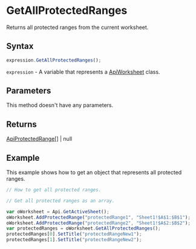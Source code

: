 # GetAllProtectedRanges

Returns all protected ranges from the current worksheet.

## Syntax

```javascript
expression.GetAllProtectedRanges();
```

`expression` - A variable that represents a [ApiWorksheet](../ApiWorksheet.md) class.

## Parameters

This method doesn't have any parameters.

## Returns

[ApiProtectedRange[]](../../ApiProtectedRange/ApiProtectedRange.md) \| null

## Example

This example shows how to get an object that represents all protected ranges.

```javascript editor-xlsx
// How to get all protected ranges.

// Get all protected ranges as an array.

var oWorksheet = Api.GetActiveSheet();
oWorksheet.AddProtectedRange("protectedRange1", "Sheet1!$A$1:$B$1");
oWorksheet.AddProtectedRange("protectedRange2", "Sheet1!$A$2:$B$2");
var protectedRanges = oWorksheet.GetAllProtectedRanges();
protectedRanges[0].SetTitle("protectedRangeNew1");
protectedRanges[1].SetTitle("protectedRangeNew2");
```

